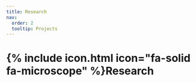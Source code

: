 ```yaml
---
title: Research
nav:
  order: 2
  tooltip: Projects
---
```


# {% include icon.html icon="fa-solid fa-microscope" %}Research
